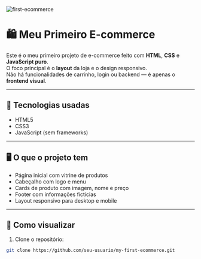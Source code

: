![first-ecommerce](https://github.com/user-attachments/assets/7f966515-d0b5-4c64-adb1-a9ab94019e5a)

# 🛍️ Meu Primeiro E-commerce

Este é o meu primeiro projeto de e-commerce feito com **HTML**, **CSS** e **JavaScript puro**.  
O foco principal é o **layout** da loja e o design responsivo.  
Não há funcionalidades de carrinho, login ou backend — é apenas o **frontend visual**.

---

## 🔨 Tecnologias usadas

- HTML5
- CSS3
- JavaScript (sem frameworks)

---

## 🖥️ O que o projeto tem

- Página inicial com vitrine de produtos
- Cabeçalho com logo e menu
- Cards de produto com imagem, nome e preço
- Footer com informações fictícias
- Layout responsivo para desktop e mobile

---

## 📂 Como visualizar

1. Clone o repositório:
```bash
git clone https://github.com/seu-usuario/my-first-ecommerce.git
